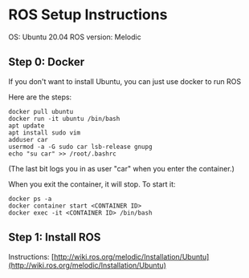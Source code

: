 # ROS Setup Instructions

OS: Ubuntu 20.04
ROS version: Melodic

## Step 0: Docker

If you don't want to install Ubuntu, you can just use docker to run ROS

Here are the steps:
```
docker pull ubuntu
docker run -it ubuntu /bin/bash
apt update
apt install sudo vim
adduser car
usermod -a -G sudo car lsb-release gnupg
echo "su car" >> /root/.bashrc
```
(The last bit logs you in as user "car" when you enter the container.)

When you exit the container, it will stop. To start it:
```
docker ps -a
docker container start <CONTAINER ID>
docker exec -it <CONTAINER ID> /bin/bash
```

## Step 1: Install ROS

Instructions: [http://wiki.ros.org/melodic/Installation/Ubuntu](http://wiki.ros.org/melodic/Installation/Ubuntu)
